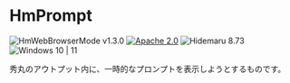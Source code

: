 # HmPrompt

![HmWebBrowserMode v1.3.0](https://img.shields.io/badge/HmWebBrowserMode-v1.3.0-6479ff.svg)
[![Apache 2.0](https://img.shields.io/badge/license-Apache_2.0-blue.svg?style=flat)](LICENSE)
![Hidemaru 8.73](https://img.shields.io/badge/Hidemaru-v8.73-6479ff.svg)
![Windows 10 | 11](https://img.shields.io/badge/Windows-10_|_11-6479ff.svg)

秀丸のアウトプット内に、一時的なプロンプトを表示しようとするものです。
